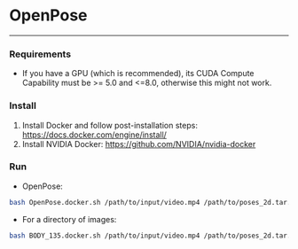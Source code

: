 OpenPose
===
---
### Requirements

- If you have a GPU (which is recommended), its CUDA Compute Capability must be >= 5.0 and <=8.0, otherwise this might not work.

### Install

1. Install Docker and follow post-installation steps: https://docs.docker.com/engine/install/
2. Install NVIDIA Docker: https://github.com/NVIDIA/nvidia-docker

### Run

- OpenPose:

```bash
bash OpenPose.docker.sh /path/to/input/video.mp4 /path/to/poses_2d.tar.xz
```
- For a directory of images:

```bash
bash BODY_135.docker.sh /path/to/input/video.mp4 /path/to/poses_2d.tar.xz
```
